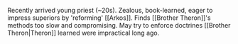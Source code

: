 Recently arrived young priest (~20s). Zealous, book-learned, eager to impress superiors by 'reforming' [[Arkos]]. Finds [[Brother Theron]]'s methods too slow and compromising. May try to enforce doctrines [[Brother Theron|Theron]] learned were impractical long ago.